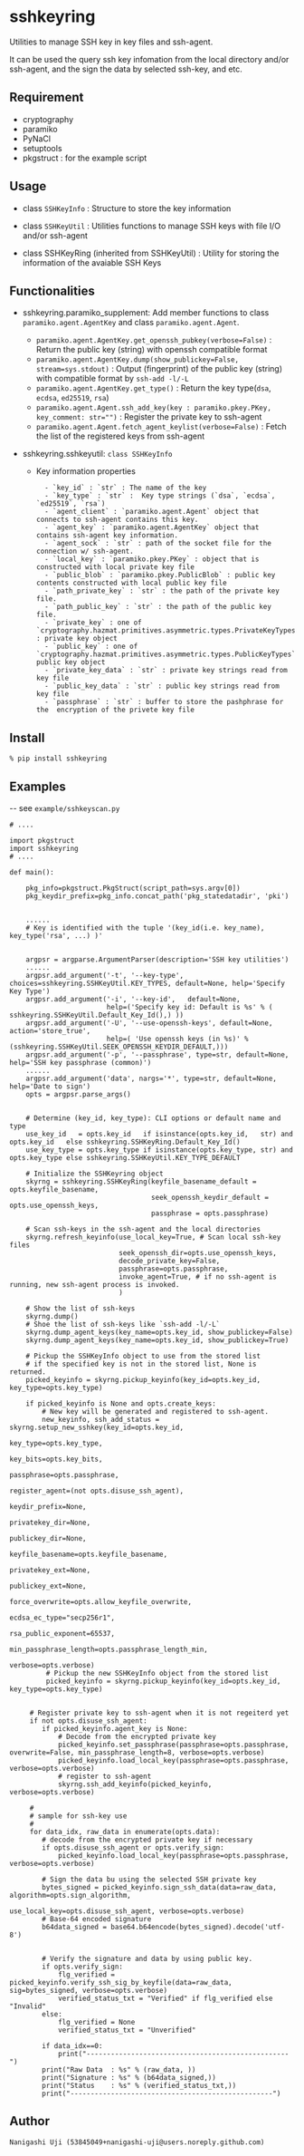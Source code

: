 # sshkeyring

Utilities to manage SSH key in key files and ssh-agent.

It can be used the query ssh key infomation from the local directory and/or ssh-agent, and the sign the data by selected ssh-key, and etc.

## Requirement

- cryptography
- paramiko
- PyNaCl
- setuptools
- pkgstruct : for the example script

## Usage

- class `SSHKeyInfo` : Structure to store the key information

- class `SSHKeyUtil` : Utilities functions to manage SSH keys with file I/O and/or ssh-agent

- class SSHKeyRing (inherited from SSHKeyUtil) : Utility for storing the information of the avaiable SSH Keys 

## Functionalities

- sshkeyring.paramiko_supplement: Add member functions to class `paramiko.agent.AgentKey` and class `paramiko.agent.Agent`.

    - `paramiko.agent.AgentKey.get_openssh_pubkey(verbose=False)` : Return the public key (string) with openssh compatible format
    - `paramiko.agent.AgentKey.dump(show_publickey=False, stream=sys.stdout)` : Output (fingerprint) of the public key (string) with compatible format by `ssh-add -l/-L`
    - `paramiko.agent.AgentKey.get_type()` : Return the key type(`dsa`, `ecdsa`, `ed25519`, `rsa`)
    - `paramiko.agent.Agent.ssh_add_key(key : paramiko.pkey.PKey, key_comment: str="")` : Register the private key to ssh-agent
    - `paramiko.agent.Agent.fetch_agent_keylist(verbose=False)` : Fetch the list of the registered keys from ssh-agent

- sshkeyring.sshkeyutil: `class SSHKeyInfo`

    - Key information properties

            - `key_id` : `str` : The name of the key
            - `key_type` : `str` :  Key type strings (`dsa`, `ecdsa`, `ed25519`, `rsa`)
            - `agent_client` : `paramiko.agent.Agent` object that connects to ssh-agent contains this key.
            - `agent_key` : `paramiko.agent.AgentKey` object that contains ssh-agent key information.
            - `agent_sock` : `str` : path of the socket file for the connection w/ ssh-agent.
            - `local_key` : `paramiko.pkey.PKey` : object that is constructed with local private key file
            - `public_blob` : `paramiko.pkey.PublicBlob` : public key contents constructed with local public key file
            - `path_private_key` : `str` : the path of the private key file. 
            - `path_public_key` : `str` : the path of the public key file. 
            - `private_key` : one of `cryptography.hazmat.primitives.asymmetric.types.PrivateKeyTypes` : private key object
            - `public_key` : one of `cryptography.hazmat.primitives.asymmetric.types.PublicKeyTypes`:  public key object
            - `private_key_data` : `str` : private key strings read from key file
            - `public_key_data` : `str` : public key strings read from key file
            - `passphrase` : `str` : buffer to store the pashphrase for the  encryption of the privete key file

## Install

```
% pip install sshkeyring
```

## Examples

  -- see `example/sshkeyscan.py`

```
# ....

import pkgstruct
import sshkeyring
# ....

def main():

    pkg_info=pkgstruct.PkgStruct(script_path=sys.argv[0])
    pkg_keydir_prefix=pkg_info.concat_path('pkg_statedatadir', 'pki')

    
    ......
    # Key is identified with the tuple '(key_id(i.e. key_name), key_type('rsa', ...) )'


    argpsr = argparse.ArgumentParser(description='SSH key utilities')
    ......
    argpsr.add_argument('-t', '--key-type', choices=sshkeyring.SSHKeyUtil.KEY_TYPES, default=None, help='Specify Key Type')
    argpsr.add_argument('-i', '--key-id',   default=None,
                        help=('Specify key id: Default is %s' % ( sshkeyring.SSHKeyUtil.Default_Key_Id(),) ))
    argpsr.add_argument('-U', '--use-openssh-keys', default=None, action='store_true',
                        help=( 'Use openssh keys (in %s)' % (sshkeyring.SSHKeyUtil.SEEK_OPENSSH_KEYDIR_DEFAULT,)))
    argpsr.add_argument('-p', '--passphrase', type=str, default=None, help='SSH key passphrase (common)')
    ......
    argpsr.add_argument('data', nargs='*', type=str, default=None,  help='Date to sign')
    opts = argpsr.parse_args()


    # Determine (key_id, key_type): CLI options or default name and type
    use_key_id   = opts.key_id   if isinstance(opts.key_id,   str) and opts.key_id   else sshkeyring.SSHKeyRing.Default_Key_Id()
    use_key_type = opts.key_type if isinstance(opts.key_type, str) and opts.key_type else sshkeyring.SSHKeyUtil.KEY_TYPE_DEFAULT

    # Initialize the SSHKeyring object
    skyrng = sshkeyring.SSHKeyRing(keyfile_basename_default = opts.keyfile_basename,
                                   seek_openssh_keydir_default = opts.use_openssh_keys,
                                   passphrase = opts.passphrase)

    # Scan ssh-keys in the ssh-agent and the local directories
    skyrng.refresh_keyinfo(use_local_key=True, # Scan local ssh-key files
                           seek_openssh_dir=opts.use_openssh_keys,
                           decode_private_key=False,
                           passphrase=opts.passphrase,
                           invoke_agent=True, # if no ssh-agent is running, new ssh-agent process is invoked.
                           ) 

    # Show the list of ssh-keys
    skyrng.dump()
    # Shoe the list of ssh-keys like `ssh-add -l/-L`
    skyrng.dump_agent_keys(key_name=opts.key_id, show_publickey=False)
    skyrng.dump_agent_keys(key_name=opts.key_id, show_publickey=True)

    # Pickup the SSHKeyInfo object to use from the stored list
    # if the specified key is not in the stored list, None is returned.
    picked_keyinfo = skyrng.pickup_keyinfo(key_id=opts.key_id, key_type=opts.key_type)

    if picked_keyinfo is None and opts.create_keys:
        # New key will be generated and registered to ssh-agent.
        new_keyinfo, ssh_add_status = skyrng.setup_new_sshkey(key_id=opts.key_id,
                                                                  key_type=opts.key_type,
                                                                  key_bits=opts.key_bits,
                                                                  passphrase=opts.passphrase,
                                                                  register_agent=(not opts.disuse_ssh_agent),
                                                                  keydir_prefix=None,
                                                                  privatekey_dir=None,
                                                                  publickey_dir=None,
                                                                  keyfile_basename=opts.keyfile_basename,
                                                                  privatekey_ext=None,
                                                                  publickey_ext=None,
                                                                  force_overwrite=opts.allow_keyfile_overwrite,
                                                                  ecdsa_ec_type="secp256r1",
                                                                  rsa_public_exponent=65537,
                                                                  min_passphrase_length=opts.passphrase_length_min,
                                                                  verbose=opts.verbose)
         # Pickup the new SSHKeyInfo object from the stored list 
         picked_keyinfo = skyrng.pickup_keyinfo(key_id=opts.key_id, key_type=opts.key_type)


     # Register private key to ssh-agent when it is not regeiterd yet 
     if not opts.disuse_ssh_agent:
        if picked_keyinfo.agent_key is None:
            # Decode from the encrypted private key
            picked_keyinfo.set_passphrase(passphrase=opts.passphrase, overwrite=False, min_passphrase_length=8, verbose=opts.verbose)
            picked_keyinfo.load_local_key(passphrase=opts.passphrase, verbose=opts.verbose)
            # register to ssh-agent
            skyrng.ssh_add_keyinfo(picked_keyinfo, verbose=opts.verbose)

     #
     # sample for ssh-key use
     #
     for data_idx, raw_data in enumerate(opts.data):
        # decode from the encrypted private key if necessary
        if opts.disuse_ssh_agent or opts.verify_sign:
            picked_keyinfo.load_local_key(passphrase=opts.passphrase, verbose=opts.verbose)

        # Sign the data bu using the selected SSH private key 
        bytes_signed = picked_keyinfo.sign_ssh_data(data=raw_data, algorithm=opts.sign_algorithm, 
                                                    use_local_key=opts.disuse_ssh_agent, verbose=opts.verbose)
        # Base-64 encoded signature 
        b64data_signed = base64.b64encode(bytes_signed).decode('utf-8')

    
        # Verify the signature and data by using public key.
        if opts.verify_sign:
            flg_verified = picked_keyinfo.verify_ssh_sig_by_keyfile(data=raw_data, sig=bytes_signed, verbose=opts.verbose)
            verified_status_txt = "Verified" if flg_verified else "Invalid"
        else:
            flg_verified = None
            verified_status_txt = "Unverified"

        if data_idx==0:
            print("--------------------------------------------------")
        print("Raw Data  : %s" % (raw_data, ))
        print("Signature : %s" % (b64data_signed,))
        print("Status    : %s" % (verified_status_txt,))
        print("--------------------------------------------------")

```

## Author
    Nanigashi Uji (53845049+nanigashi-uji@users.noreply.github.com)
